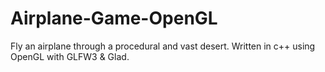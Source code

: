 # Airplane-Game-OpenGL
Fly an airplane through a procedural and vast desert. Written in c++ using OpenGL with GLFW3 &amp; Glad. 

